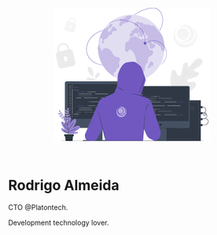 <p align="center">
  <img src="https://github.com/roalmeida/roalmeida/blob/master/github.png?raw=true" height="270" width="320" alt="Relectron" />
</p>

<br>

# Rodrigo Almeida

CTO @Platontech.

Development technology lover.
